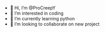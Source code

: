 - 👋 Hi, I’m @ProCreepY
- 👀 I’m interested in coding
- 🌱 I’m currently learning python 
- 💞️ I’m looking to collaborate on new project


<!---
Thank you for having me 
--->
